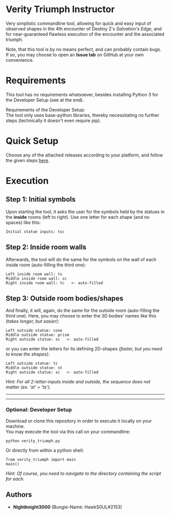 # Verity Triumph Instructor

Very simplistic commandline tool, allowing for quick and easy input of observed shapes in the 4th encounter of Destiny 2's *Salvation's Edge*, and for near-guaranteed flawless execution of the encounter and the associated triumph.

Note, that this tool is by no means perfect, and can probably contain bugs. If so, you may choose to open an **Issue tab** on GitHub at your own convenience.

# Requirements
This tool has no requirements whatsoever, besides installing Python 3 for the Developer Setup (see at the end).

Requirements of the Developer Setup:\
The tool only uses base-python libraries, thereby necessitating no further steps (technically it doesn't even require pip).

# Quick Setup
Choose any of the attached releases according to your platform, and follow the given steps [here](https://github.com/Nightknight3000/Verity-Triumph-Instructor/releases).


# Execution

## Step 1: Initial symbols
Upon starting the tool, it asks the user for the symbols held by the statues in the **inside** rooms (left to right).
Use one letter for each shape (and no spaces) like this:
```
Initial statue inputs: tsc
```

## Step 2: Inside room walls
Afterwards, the tool will do the same for the symbols on the wall of each inside room (auto-filling the third one):
```
Left inside room wall: ts
Middle inside room wall: sc
Right inside room wall: tc   <- auto-filled
```

## Step 3: Outside room bodies/shapes
And finally, it will, again, do the same for the outside room (auto-filling the third one).
Here, you may choose to enter the 3D bodies' names like this *(takes longer, but easier)*:
```
Left outside statue: cone
Middle outside statue: prism
Right outside statue: sc   <- auto-filled
```
or you can enter the letters for its defining 2D-shapes *(faster, but you need to know the shapes)*:
```
Left outside statue: tc
Middle outside statue: st
Right outside statue: sc   <- auto-filled
```
*Hint: For all 2-letter-inputs inside and outside, the sequence does not matter (ex. 'st' = 'ts').*

---
---

### Optional: Developer Setup
Download or clone this repository in order to execute it locally on your machine.\
You may execute the tool via this call on your commandline:
```
python verity_triumph.py
```
Or directly from within a python shell:
```
from verity_triumph import main
main()
```
*Hint: Of course, you need to navigate to the directory containing the script for each.*

## Authors
* **Nightknight3000** (Bungie-Name: HawkS0UL#2153)

